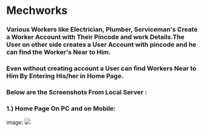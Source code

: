 # Mechworks

### Various Workers like Electrician, Plumber, Serviceman's Create a Worker Account with Their Pincode and work Details.The User on other side creates a User Account with pincode and he can find the Worker's Near to Him.

### Even without creating account a User can find Workers Near to Him By Entering His/her in Home Page.

### Below are the Screenshots From Local Server : 

### 1.) Home Page On PC and on Mobile:
image: ![](MechworksImages/)
